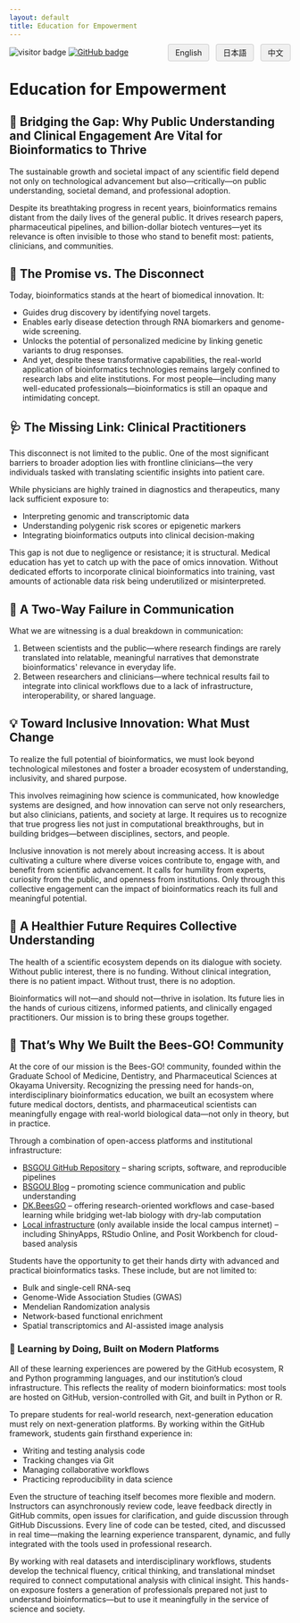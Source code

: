 ```yaml
---
layout: default
title: Education for Empowerment
---
```


<div style="display: flex; justify-content: space-between; align-items: center; margin-top: 10px; margin-bottom: 20px;">

  <!-- Left-aligned: visitor badge and GitHub badge -->
  <div>
    <img src="https://visitor-badge.laobi.icu/badge?page_id=labonom.github.io/sources/Education_for_Empowerment.html" alt="visitor badge"/>
    <a href="https://github.com/LabOnoM">
      <img src="https://img.shields.io/badge/GitHub-Profile-black?logo=github" alt="GitHub badge"/>
    </a>
  </div>

  <!-- Right-aligned: language switch buttons -->
  <div>
    <a href="/sources/Education_for_Empowerment.html" style="padding: 6px 12px; border: 1px solid #ccc; background-color: #f0f0f0; text-decoration: none; border-radius: 4px; margin-left: 8px;">English</a>
    <a href="/sources/Education_for_Empowerment_JP.html" style="padding: 6px 12px; border: 1px solid #ccc; background-color: #f0f0f0; text-decoration: none; border-radius: 4px; margin-left: 8px;">日本語</a>
    <a href="/sources/Education_for_Empowerment_CH.html" style="padding: 6px 12px; border: 1px solid #ccc; background-color: #f0f0f0; text-decoration: none; border-radius: 4px; margin-left: 8px;">中文</a>
  </div>

</div>

# Education for Empowerment

## 🧩 Bridging the Gap: Why Public Understanding and Clinical Engagement Are Vital for Bioinformatics to Thrive
The sustainable growth and societal impact of any scientific field depend not only on technological advancement but also—critically—on public understanding, societal demand, and professional adoption.

Despite its breathtaking progress in recent years, bioinformatics remains distant from the daily lives of the general public. It drives research papers, pharmaceutical pipelines, and billion-dollar biotech ventures—yet its relevance is often invisible to those who stand to benefit most: patients, clinicians, and communities.

## 🧬 The Promise vs. The Disconnect
Today, bioinformatics stands at the heart of biomedical innovation. It:
 - Guides drug discovery by identifying novel targets.
 - Enables early disease detection through RNA biomarkers and genome-wide screening.
 - Unlocks the potential of personalized medicine by linking genetic variants to drug responses.
 - And yet, despite these transformative capabilities, the real-world application of bioinformatics technologies remains largely confined to research labs and elite institutions. For most people—including many well-educated professionals—bioinformatics is still an opaque and intimidating concept.

## 🩺 The Missing Link: Clinical Practitioners
This disconnect is not limited to the public. One of the most significant barriers to broader adoption lies with frontline clinicians—the very individuals tasked with translating scientific insights into patient care.

While physicians are highly trained in diagnostics and therapeutics, many lack sufficient exposure to:
 - Interpreting genomic and transcriptomic data
 - Understanding polygenic risk scores or epigenetic markers
 - Integrating bioinformatics outputs into clinical decision-making

This gap is not due to negligence or resistance; it is structural. Medical education has yet to catch up with the pace of omics innovation. Without dedicated efforts to incorporate clinical bioinformatics into training, vast amounts of actionable data risk being underutilized or misinterpreted.

## 🔄 A Two-Way Failure in Communication
What we are witnessing is a dual breakdown in communication:
 1. Between scientists and the public—where research findings are rarely translated into relatable, meaningful narratives that demonstrate bioinformatics' relevance in everyday life.
 2. Between researchers and clinicians—where technical results fail to integrate into clinical workflows due to a lack of infrastructure, interoperability, or shared language.

## 💡 Toward Inclusive Innovation: What Must Change
To realize the full potential of bioinformatics, we must look beyond technological milestones and foster a broader ecosystem of understanding, inclusivity, and shared purpose.

This involves reimagining how science is communicated, how knowledge systems are designed, and how innovation can serve not only researchers, but also clinicians, patients, and society at large. It requires us to recognize that true progress lies not just in computational breakthroughs, but in building bridges—between disciplines, sectors, and people.

Inclusive innovation is not merely about increasing access. It is about cultivating a culture where diverse voices contribute to, engage with, and benefit from scientific advancement. It calls for humility from experts, curiosity from the public, and openness from institutions. Only through this collective engagement can the impact of bioinformatics reach its full and meaningful potential.

## 🌱 A Healthier Future Requires Collective Understanding
The health of a scientific ecosystem depends on its dialogue with society. Without public interest, there is no funding. Without clinical integration, there is no patient impact. Without trust, there is no adoption.

Bioinformatics will not—and should not—thrive in isolation. Its future lies in the hands of curious citizens, informed patients, and clinically engaged practitioners. Our mission is to bring these groups together.

## 🐝 That’s Why We Built the Bees-GO! Community
At the core of our mission is the Bees-GO! community, founded within the Graduate School of Medicine, Dentistry, and Pharmaceutical Sciences at Okayama University. Recognizing the pressing need for hands-on, interdisciplinary bioinformatics education, we built an ecosystem where future medical doctors, dentists, and pharmaceutical scientists can meaningfully engage with real-world biological data—not only in theory, but in practice.

Through a combination of open-access platforms and institutional infrastructure:
 - [BSGOU GitHub Repository](https://github.com/LabOnoM) – sharing scripts, software, and reproducible pipelines
 - [BSGOU Blog](https://www.bs-gou.com/blog/) – promoting science communication and public understanding
 - [DK.BeesGO](https://www.bs-gou.com/DK.BeesGO/) – offering research-oriented workflows and case-based learning while bridging wet-lab biology with dry-lab computation
 - [Local infrastructure](http://10.2.26.152/login) (only available inside the local campus internet) – including ShinyApps, RStudio Online, and Posit Workbench for cloud-based analysis

Students have the opportunity to get their hands dirty with advanced and practical bioinformatics tasks. These include, but are not limited to:
 - Bulk and single-cell RNA-seq
 - Genome-Wide Association Studies (GWAS)
 - Mendelian Randomization analysis
 - Network-based functional enrichment
 - Spatial transcriptomics and AI-assisted image analysis

### 🧠 Learning by Doing, Built on Modern Platforms
All of these learning experiences are powered by the GitHub ecosystem, R and Python programming languages, and our institution’s cloud infrastructure. This reflects the reality of modern bioinformatics: most tools are hosted on GitHub, version-controlled with Git, and built in Python or R.

To prepare students for real-world research, next-generation education must rely on next-generation platforms. By working within the GitHub framework, students gain firsthand experience in:
 - Writing and testing analysis code
 - Tracking changes via Git
 - Managing collaborative workflows
 - Practicing reproducibility in data science

Even the structure of teaching itself becomes more flexible and modern. Instructors can asynchronously review code, leave feedback directly in GitHub commits, open issues for clarification, and guide discussion through GitHub Discussions. Every line of code can be tested, cited, and discussed in real time—making the learning experience transparent, dynamic, and fully integrated with the tools used in professional research.

By working with real datasets and interdisciplinary workflows, students develop the technical fluency, critical thinking, and translational mindset required to connect computational analysis with clinical insight. This hands-on exposure fosters a generation of professionals prepared not just to understand bioinformatics—but to use it meaningfully in the service of science and society.





